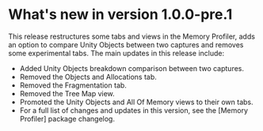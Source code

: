 # What's new in version 1.0.0-pre.1

This release restructures some tabs and views in the Memory Profiler, adds an option to compare Unity Objects between two captures and removes some experimental tabs.
The main updates in this release include:

* Added Unity Objects breakdown comparison between two captures.
* Removed the Objects and Allocations tab.
* Removed the Fragmentation tab.
* Removed the Tree Map view.
* Promoted the Unity Objects and All Of Memory views to their own tabs.
* For a full list of changes and updates in this version, see the [Memory Profiler] package changelog.
